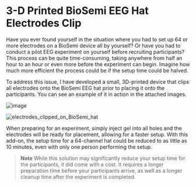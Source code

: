 # 3-D Printed BioSemi EEG Hat Electrodes Clip

Have you ever found yourself in the situation where you had to set up 64 or more electrodes on a BioSemi device all by yourself? Or have you had to conduct a pilot EEG experiment on yourself before recruiting participants? This process can be quite time-consuming, taking anywhere from half an hour to an hour or even more before the experiment can begin. Imagine how much more efficient the process could be if the setup time could be halved.

To address this issue, I have developed a small, 3D-printed device that clips all electrodes onto the BioSemi EEG hat prior to placing it onto the participants. You can see an example of it in action in the attached images.

![image](https://user-images.githubusercontent.com/31422514/236074576-71a38ef2-3797-4efb-9c06-6d76829e3d07.png)

![electrodes_clipped_on_BioSemi_hat](https://user-images.githubusercontent.com/31422514/236073898-b8cc7433-4aeb-4d72-a6ce-e2b4d9715a67.jpg)

When preparing for an experiment, simply inject gel into all holes and the electrodes will be ready for placement, allowing for a faster setup. With this add-on, the setup time for a 64-channel hat could be reduced to as little as 10 minutes, even with only one person performing the setup.

> **Note**
> While this solution may significantly reduce your setup time for the participants, it did come with a cost. It requires a longer preparation time before your participants arrive, as well as a longer cleanup time after the experiment is completed.

